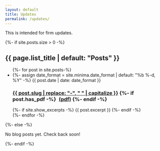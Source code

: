 ```yaml
---
layout: default
title: Updates
permalink: /updates/
---
```

This is intended for firm updates.
<div class="home">
  {%- if site.posts.size > 0 -%}
    <h2 class="note-list-heading">{{ page.list_title | default: "Posts" }}</h2>
    <ul class="note-list">
      {%- for post in site.posts-%}
      <li>
        {%- assign date_format = site.minima.date_format | default: "%b %-d, %Y" -%}
        <span class="note-meta">{{ post.date | date: date_format }}</span>
        <h3>
          <a class="note-link" href="{{ post.url | relative_url }}" style="color: inherit; text-decoration: none;">
            <u>{{ post.slug | replace: "-", " " | capitalize }}</u>
          </a>
          {%- if post.has_pdf -%}
            <a href="{{ post.pdf_url | relative_url }}" class="pdf-link" target="_blank" style="margin-left: 5px;">(pdf)</a>
          {%- endif -%}
        </h3>
        {%- if site.show_excerpts -%}
          {{ post.excerpt }}
        {%- endif -%}
      </li>
      {%- endfor -%}
    </ul>
  {%- else -%}
    <p>No blog posts yet. Check back soon!</p>
  {%- endif -%}
</div>
